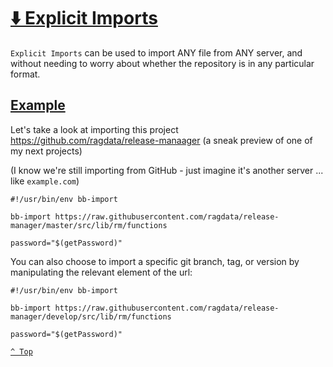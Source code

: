 # [⬇️ Explicit Imports](README.md)

`Explicit Imports` can be used to import ANY file from ANY server, and without needing to worry about whether the repository is in any particular format.

## [Example](#example)

Let's take a look at importing this project https://github.com/ragdata/release-manaager (a sneak preview of one of my next projects)

(I know we're still importing from GitHub - just imagine it's another server ... like `example.com`)

```shell
#!/usr/bin/env bb-import

bb-import https://raw.githubusercontent.com/ragdata/release-manager/master/src/lib/rm/functions

password="$(getPassword)"
```

You can also choose to import a specific git branch, tag, or version by manipulating the relevant element of the url:

```shell
#!/usr/bin/env bb-import

bb-import https://raw.githubusercontent.com/ragdata/release-manager/develop/src/lib/rm/functions

password="$(getPassword)"
```

[`^ Top`](#-explicit-imports)
